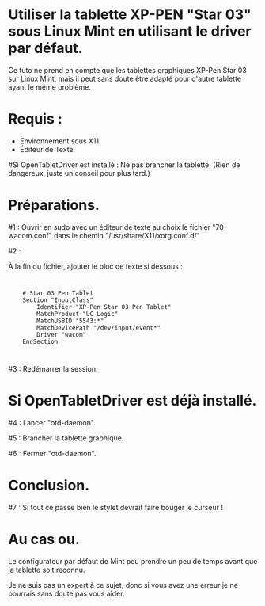 # Utiliser la tablette XP-PEN "Star 03" sous Linux Mint en utilisant le driver par défaut.

Ce tuto ne prend en compte que les tablettes graphiques XP-Pen Star 03 sur Linux Mint, mais il peut sans doute être adapté pour d'autre tablette ayant le même problème. 


# Requis :
- Environnement sous X11.
- Éditeur de Texte.


#Si OpenTabletDriver est installé : Ne pas brancher la tablette. (Rien de dangereux, juste un conseil pour plus tard.)

# Préparations.

#1 :
    Ouvrir en sudo avec un éditeur de texte au choix le fichier "70-wacom.conf" dans le chemin "/usr/share/X11/xorg.conf.d/"

#2 :

 À la fin du fichier, ajouter le bloc de texte si dessous :
#	

	    # Star 03 Pen Tablet
	    Section "InputClass"
		    Identifier "XP-Pen Star 03 Pen Tablet"
	    	MatchProduct "UC-Logic"
	        MatchUSBID "5543:*"
	    	MatchDevicePath "/dev/input/event*"
	        Driver "wacom"
	    EndSection
#
#3 :
    Redémarrer la session.

# Si OpenTabletDriver est déjà installé.

#4 :
    Lancer "otd-daemon".

#5 :
    Brancher la tablette graphique.

#6 :
    Fermer "otd-daemon".

# Conclusion.

#7 :
    Si tout ce passe bien le stylet devrait faire bouger le curseur !

# Au cas ou.

Le configurateur par défaut de Mint peu prendre un peu de temps avant que la tablette soit reconnu.

Je ne suis pas un expert à ce sujet, donc si vous avez une erreur je ne pourrais sans doute pas vous aider.
